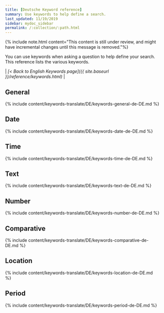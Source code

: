 ```yaml
---
title: [Deutsche Keyword reference]
summary: Use keywords to help define a search.
last_updated: 11/19/2019
sidebar: mydoc_sidebar
permalink: /:collection/:path.html
---
```

{% include note.html content="This content is still under review, and might have incremental changes until this message is removed."%}

You can use keywords when asking a question to help define your search. This
reference lists the various keywords.

| _[< Back to English Keywords page]({{ site.baseurl }}/reference/keywords.html)_ |

## General

{% include content/keywords-translate/DE/keywords-general-de-DE.md %}

## Date

{% include content/keywords-translate/DE/keywords-date-de-DE.md %}

## Time

{% include content/keywords-translate/DE/keywords-time-de-DE.md %}

## Text

{% include content/keywords-translate/DE/keywords-text-de-DE.md %}

## Number

{% include content/keywords-translate/DE/keywords-number-de-DE.md %}

## Comparative

{% include content/keywords-translate/DE/keywords-comparative-de-DE.md %}

## Location

{% include content/keywords-translate/DE/keywords-location-de-DE.md %}

## Period

{% include content/keywords-translate/DE/keywords-period-de-DE.md %}

<!-- ## Help

{% include content/keywords-translate/DE/keywords-help-de-DE.md %} -->
